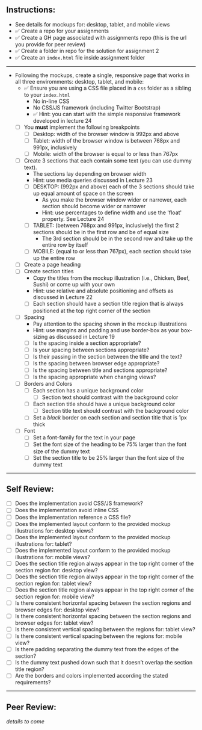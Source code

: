 ## Instructions:
- See details for mockups for: desktop, tablet, and mobile views
- ✅ Create a repo for your assignments
- ✅ Create a GH page associated with assignments repo (this is the url you provide for peer review)
- ✅ Create a folder in repo for the solution for assignment 2
- ✅ Create an `index.html` file inside assignment folder

---
- Following the mockups, create a single, responsive page that works in all three enviromments: desktop, tablet, and mobile:
    - ✅ Ensure you are using a CSS file placed in a `css` folder as a sibling to your `index.html`
    	- No in-line CSS
    	- No CSS/JS framework (including Twitter Bootstrap)
    	- ✅ Hint: you can start with the simple responsive framework developed in lecture 24 
    - [ ] You **must** implement the following breakpoints
    	- [ ] Desktop: width of the browser window is 992px and above
    	- [ ] Tablet: width of the browser window is between 768px and 991px, inclusively
    	- [ ] Mobile: width of the browser is equal to or less than 767px
    - [ ] Create 3 sections that each contain some text (you can use dummy text). 
    	- The sections lay depending on browser width
    	- Hint: use media queries discussed in Lecture 23
    	- [ ] DESKTOP: (992px and above) each of the 3 sections should take up equal amount of space on the screen
    		- As you make the browser window wider or narrower, each section should become wider or narrower
    		- Hint: use percentages to define width and use the 'float' property. See Lecture 24
    	- [ ] TABLET: (between 768px and 991px, inclusively) the first 2 sections should be in the first row and be of equal size
    		- The 3rd section should be in the second row and take up the entire row by itself
    	- [ ] MOBILE: (equal to or less than 767px), each section should take up the entire row
    - [ ] Create a page heading
    - [ ] Create section titles
    	- Copy the titles from the mockup illustration (i.e., Chicken, Beef, Sushi) or come up with your own
      - Hint: use relative and absolute positioning and offsets as discussed in Lecture 22
      - [ ] Each section should have a section title region that is always positioned at the top right corner of the section
    - [ ] Spacing
      - Pay attention to the spacing shown in the mockup illustrations
      - Hint: use margins and padding and use border-box as your box-sizing as discussed in Lecture 19
      - [ ] Is the spacing inside a section appropriate?
      - [ ] Is your spacing between sections appropriate?
      - [ ] Is their passing in the section between the title and the text?
      - [ ] Is the spacing between browser edge appropriate?
      - [ ] Is the spacing between title and sections appropriate?
      - [ ] Is the spacing appropriate when changing views?
    - [ ] Borders and Colors
      - [ ] Each section has a unique background color
        - [ ] Section text should contrast with the background color
      - [ ] Each section title should have a unique background color
        - [ ] Section title text should contrast with the background color
      - [ ] Set a _black_ border on each section and section title that is 1px thick
    - [ ] Font
      - [ ] Set a font-family for the text in your page
      - [ ] Set the font size of the heading to be 75% larger than the font size of the dummy text
      - [ ] Set the section title to be 25% larger than the font size of the dummy text
---

## Self Review:
- [ ] Does the implementation avoid CSS/JS framework?
- [ ] Does the implementation avoid inline CSS
- [ ] Does the implementation reference a CSS file?
- [ ] Does the implemented layout conform to the provided mockup illustrations for: desktop views?
- [ ] Does the implemented layout conform to the provided mockup illustrations for: tablet?
- [ ] Does the implemented layout conform to the provided mockup illustrations for: mobile views?
- [ ] Does the section title region always appear in the top right corner of the section region for: desktop view?
- [ ] Does the section title region always appear in the top right corner of the section region for: tablet view?
- [ ] Does the section title region always appear in the top right corner of the section region for: mobile view?
- [ ] Is there consistent horizontal spacing between the section regions and browser edges for: desktop view?
- [ ] Is there consistent horizontal spacing between the section regions and browser edges for: tablet view?
- [ ] Is there consistent vertical spacing between the regions for: tablet view?
- [ ] Is there consistent vertical spacing between the regions for: mobile view?
- [ ] Is there padding separating the dummy text from the edges of the section?
- [ ] Is the dummy text pushed down such that it doesn’t overlap the section title region?
- [ ] Are the borders and colors implemented according the stated requirements? 
---

## Peer Review:
_details to come_
